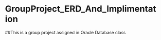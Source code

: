 # GroupProject_ERD_And_Implimentation

##This is a group project assigned in Oracle Database class 
